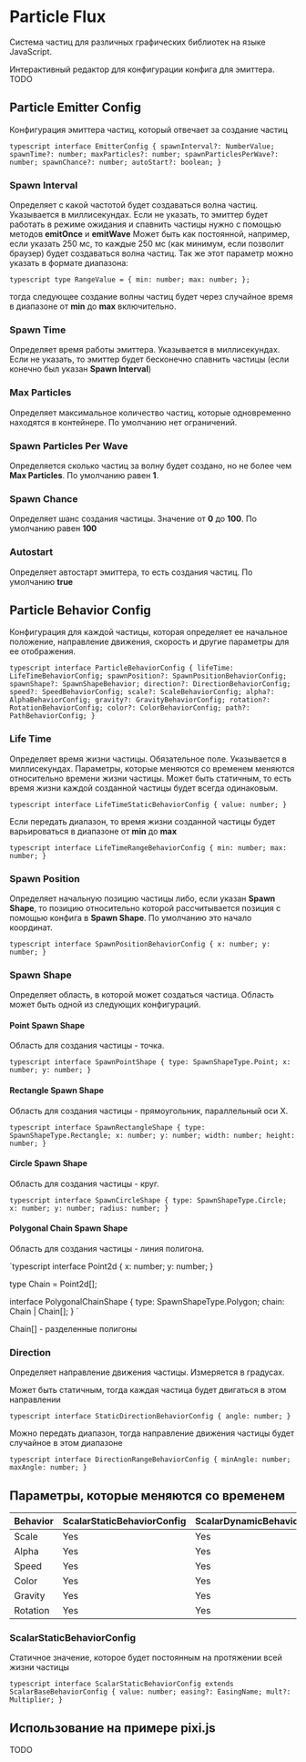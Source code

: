# Particle Flux

Система частиц для различных графических библиотек на языке JavaScript.

Интерактивный редактор для конфигурации конфига для эмиттера. TODO

## Particle Emitter Config

Конфигурация эмиттера частиц, который отвечает за создание частиц

`typescript
interface EmitterConfig {
  spawnInterval?: NumberValue;
  spawnTime?: number;
  maxParticles?: number;
  spawnParticlesPerWave?: number;
  spawnChance?: number;
  autoStart?: boolean;
}
`

### Spawn Interval

Определяет с какой частотой будет создаваться волна частиц. Указывается в миллисекундах. Если не указать, то эмиттер будет работать в режиме ожидания и спавнить частицы нужно с помощью методов **emitOnce** и **emitWave**
Может быть как постоянной, например, если указать 250 мс, то каждые 250 мс (как минимум, если позволит браузер) будет создаваться волна частиц.
Так же этот параметр можно указать в формате диапазона:

`typescript
type RangeValue = {
  min: number;
  max: number;
};
`

тогда следующее создание волны частиц будет через случайное время в диапазоне от **min** до **max** включительно.

### Spawn Time

Определяет время работы эмиттера. Указывается в миллисекундах. Если не указать, то эмиттер будет бесконечно спавнить частицы (если конечно был указан **Spawn Interval**)

### Max Particles

Определяет максимальное количество частиц, которые одновременно находятся в контейнере. По умолчанию нет ограничений.

### Spawn Particles Per Wave

Определяется сколько частиц за волну будет создано, но не более чем **Max Particles**. По умолчанию равен **1**.

### Spawn Chance

Определяет шанс создания частицы. Значение от **0** до **100**. По умолчанию равен **100**

### Autostart

Определяет автостарт эмиттера, то есть создания частиц. По умолчанию **true**

## Particle Behavior Config

Конфигурация для каждой частицы, которая определяет ее начальное положение, направление движения, скорость и другие параметры для ее отображения.

`typescript
interface ParticleBehaviorConfig {
  lifeTime: LifeTimeBehaviorConfig;
  spawnPosition?: SpawnPositionBehaviorConfig;
  spawnShape?: SpawnShapeBehavior;
  direction?: DirectionBehaviorConfig;
  speed?: SpeedBehaviorConfig;
  scale?: ScaleBehaviorConfig;
  alpha?: AlphaBehaviorConfig;
  gravity?: GravityBehaviorConfig;
  rotation?: RotationBehaviorConfig;
  color?: ColorBehaviorConfig;
  path?: PathBehaviorConfig;
}
`

### Life Time

Определяет время жизни частицы. Обязательное поле. Указывается в миллисекундах.
Параметры, которые меняются со временем меняются относительно времени жизни частицы.
Может быть статичным, то есть время жизни каждой созданной частицы будет всегда одинаковым.

`typescript
interface LifeTimeStaticBehaviorConfig {
  value: number;
}
`

Если передать диапазон, то время жизни созданной частицы будет варьироваться в диапазоне от **min** до **max**

`typescript
interface LifeTimeRangeBehaviorConfig {
  min: number;
  max: number;
}
`

### Spawn Position

Определяет начальную позицию частицы либо, если указан **Spawn Shape**, то позицию относительно которой рассчитывается позиция с помощью конфига в **Spawn Shape**. По умолчанию это начало координат.

`typescript
interface SpawnPositionBehaviorConfig {
  x: number;
  y: number;
}
`

### Spawn Shape

Определяет область, в которой может создаться частица. Область может быть одной из следующих конфигураций.

#### Point Spawn Shape

Область для создания частицы - точка.

`typescript
interface SpawnPointShape {
  type: SpawnShapeType.Point;
  x: number;
  y: number;
}
`

#### Rectangle Spawn Shape

Область для создания частицы - прямоугольник, параллельный оси Х.

`typescript
interface SpawnRectangleShape {
  type: SpawnShapeType.Rectangle;
  x: number;
  y: number;
  width: number;
  height: number;
}
`

#### Circle Spawn Shape

Область для создания частицы - круг.

`typescript
interface SpawnCircleShape {
  type: SpawnShapeType.Circle;
  x: number;
  y: number;
  radius: number;
}
`

#### Polygonal Chain Spawn Shape

Область для создания частицы - линия полигона.

`typescript
interface Point2d {
x: number;
y: number;
}

type Chain = Point2d[];

interface PolygonalChainShape {
type: SpawnShapeType.Polygon;
chain: Chain | Chain[];
}
`

Chain[] - разделенные полигоны

### Direction

Определяет направление движения частицы. Измеряется в градусах.

Может быть статичным, тогда каждая частица будет двигаться в этом направлении

`typescript
interface StaticDirectionBehaviorConfig {
  angle: number;
}
`

Можно передать диапазон, тогда направление движения частицы будет случайное в этом диапазоне

`typescript
interface DirectionRangeBehaviorConfig {
  minAngle: number;
  maxAngle: number;
}
`

## Параметры, которые меняются со временем

| Behavior | ScalarStaticBehaviorConfig | ScalarDynamicBehaviorConfig | ScriptBehaviorConfig | VectorBehaviorConfig | DeltaBehaviorConfig |
| -------- | -------------------------- | --------------------------- | -------------------- | -------------------- | ------------------- |
| Scale    | Yes                        | Yes                         | Yes                  | Yes                  | No                  |
| Alpha    | Yes                        | Yes                         | Yes                  | No                   | No                  |
| Speed    | Yes                        | Yes                         | Yes                  | No                   | No                  |
| Color    | Yes                        | Yes                         | Yes                  | No                   | No                  |
| Gravity  | Yes                        | Yes                         | No                   | No                   | No                  |
| Rotation | Yes                        | Yes                         | Yes                  | No                   | Yes                 |

### ScalarStaticBehaviorConfig

Статичное значение, которое будет постоянным на протяжении всей жизни частицы

`typescript
interface ScalarStaticBehaviorConfig extends ScalarBaseBehaviorConfig {
  value: number;
  easing?: EasingName;
  mult?: Multiplier;
}
`

## Использование на примере pixi.js

TODO
